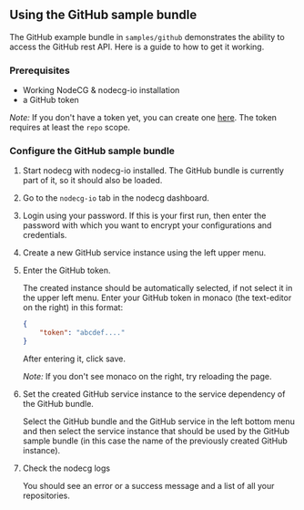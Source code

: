 ## Using the GitHub sample bundle

The GitHub example bundle in `samples/github` demonstrates the ability to access the GitHub rest API. Here is a guide to how to get it working.

### Prerequisites

-   Working NodeCG & nodecg-io installation
-   a GitHub token

_Note:_ If you don't have a token yet, you can create one [here](https://github.com/settings/tokens/new). The token requires at least the `repo` scope.

### Configure the GitHub sample bundle

1. Start nodecg with nodecg-io installed. The GitHub bundle is currently part of it, so it should also be loaded.

2. Go to the `nodecg-io` tab in the nodecg dashboard.

3. Login using your password. If this is your first run, then enter the password with which you want to encrypt your configurations and credentials.

4. Create a new GitHub service instance using the left upper menu.

5. Enter the GitHub token.

    The created instance should be automatically selected, if not select it in the upper left menu. Enter your GitHub token in monaco (the text-editor on the right) in this format:

    ```json
    {
        "token": "abcdef...."
    }
    ```

    After entering it, click save.

    _Note:_ If you don't see monaco on the right, try reloading the page.

6. Set the created GitHub service instance to the service dependency of the GitHub bundle.

    Select the GitHub bundle and the GitHub service in the left bottom menu and then select the service instance that should be used by the GitHub sample bundle (in this case the name of the previously created GitHub instance).

7. Check the nodecg logs

    You should see an error or a success message and a list of all your repositories.
